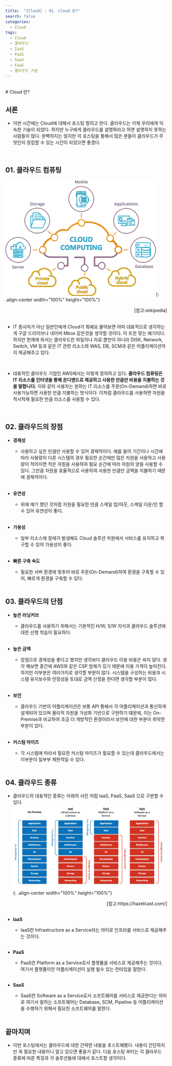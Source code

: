 ```yaml
---
title:  "[Cloud] : 01. Cloud 란?"
search: false
categories:
  - Cloud
tags:
  - Cloud
  - 클라우드
  - IaaS
  - PaaS
  - SaaS
  - FaaS
  - 클라우드 기본
---
```

<br/>
# Cloud 란?

## 서론
  * 이번 시간에는 Cloud에 대해서 포스팅 할려고 한다. 클라우드는 이제 우리에게 익숙한 기술이 되었다. 하지만 누구에게 클라우드를 설명하라고 하면 설명하지 못하는 사람들이 많다. 완벽하지는 않지만 이 포스팅을 통해서 많은 분들이 클라우드가 무엇인지 정립할 수 있는 시간이 되었으면 좋겠다.
  <br/>

## 01. 클라우드 컴퓨팅
  ![image-center](/assets/images/2022-02-01_Cloud-01_01.jpg){: .align-center width="100%" height="100%"}
  <div style="text-align: right"> [참고:wikipedia] </div>
  <br>

  * IT 종사자가 아닌 일반인에게 Cloud가 뭐예요 물어보면 아마 대표적으로 생각하는게 구글 드라이브나 네이버 Mbox 같은것을 생각할 것이다. 이 또한 맞는 얘기이다. 하지만 현재에 와서는 클라우드란 파일이나 자료 뿐만이 아니라 DISK, Network, Switch, VM 등과 같은 IT 관련 리소스와 WAS, DB, SCM과 같은 어플리케이션까지 제공해주고 있다.
  <br>

  * 대표적인 클라우드 기업인 AWS에서는 이렇게 정의하고 있다. **클라우드 컴퓨팅은 IT 리소스를 인터넷을 통해 온디맨드로 제공하고 사용한 만큼만 비용을 지불하는 것을 말합니다.** 이와 같이 사용자는 원하는 IT 리소스를 주문(On-Demand)하면 바로 사용가능하면 사용한 만큼 지불하는 방식이다. 이처럼 클라우드를 사용하면 자원을 적시적재 필요한 만큼 리소스를 사용할 수 있다.
  <br>


## 02. 클라우드의 장점
  * **경제성**
    - 사용하고 싶은 만큼만 사용할 수 있어 경제적이다. 예를 들어 기간이나 시간에 따라 사용량이 다른 시스템의 경우 필요한 순간에만 많은 자원을 사용하고 사용량이 적어지면 적은 자원을 사용하여 필요 순간에 따라 자원의 양을 사용할 수 있다. 그만큼 자원을 효율적으로 사용하여 사용한 만큼만 금액을 지불하기 때문에 경제적이다.
    <br>


  * **유연성**
    - 위에 얘기 했던 것처럼 자원을 필요한 만큼 스케일 업/아웃, 스케일 다운/인 할 수 있어 유연성이 좋다.
    <br>

  * **가용성**
    - 일부 리소스에 장애가 발생해도 Cloud 솔루션 차원에서 서비스를 유지하고 복구할 수 있어 가용성이 좋다.
    <br>

  * **빠른 구축 속도**
    - 필요한 서버 환경에 맞추어 바로 주문(On-Demand)하여 환경을 구축할 수 있어, 빠르게 환경을 구축할 수 있다.
    <br>

## 03. 클라우드의 단점
  * **높은 러닝커브**
    - 클라우드를 사용하기 위해서는 기본적인 H/W, S/W 지식과 클라우드 솔루션에 대한 선행 학습이 필요하다.
    <br>


  * **높은 금액**
    - 장점으로 경제성을 좋다고 했지만 생각보다 클라우드 이용 비용은 싸지 않다. 생각 해보면 중간에 AWS와 같은 CSP 엄체가 있기 때문에 이용 가격이 높아진다. 하지만 이부분은 여러가지로 생각할 부분이 많다. 시스템을 구성하는 비용과 시스템 유지보수와 안정성을 토대로 금액 산정을 한다면 생각할 부분이 많다.
    <br>

  * **보안**
    - 클라우드 기반의 어플리케이션은 보통 API 통해서 각 어플리케이션과 통신하게 설계되어 있으며 물리적 자원을 가상화 기반으로 구현하기 떄문에, 이는 On-Premise과 비교하여 조금 더 개방적인 환경이라서 보안에 대한 부분이 취약한 부분이 있다.
    <br>

  * **커스텀 마이즈**
    - 각 시스템에 따라서 필요한 커스텀 마이즈가 필요할 수 있는데 클라우드에서는 이부분이 일부부 제한적일 수 있다.
    <br>

## 04. 클라우드 종류
  * 클라우드의 대표적인 종류는 아래의 사진 처럼 IaaS, PaaS, SaaS 으로 구분할 수 있다.
  ![image-center](/assets/images/2022-02-01_Cloud-01_02.jpg){: .align-center width="100%" height="100%"}
  <div style="text-align: right"> [참고:https://hazelcast.com/] </div>
  <br>

  * **IaaS**
    - IaaS란 Infrastructure as a Service라는 의미로 인프라를 서비스로 제공해주는 것이다.
    <br>

  * **PaaS**
    - PaaS란 Platform as a Service로서 플랫폼을 서비스로 제공해주는 것이다. 여기서 플랫폼이란 어플리케이션이 실행 될수 있는 런타임을 말한다.
    <br>

  * **SaaS**
    - SaaS란 Software as a Service로서 소프트웨어를 서비스로 제공한다는 의미로 여기서 말하는 소프트웨어는 Database, SCM, Pipeline 등 어플리케이션을 수행하기 위해서 필요한 소프트웨어를 말한다.
    <br>

## 끝마치며
  * 이번 포스팅에서는 클라우드에 대한 간략한 내용을 포스트해봤다. 내용이 간단하지만 꼭 필요한 내용이니 알고 있으면 좋을거 같다. 다음 포스팅 부터는 각 클라우드 종류에 따른 특징과 각 솔루션들에 대해서 포스트할 생각이다.
